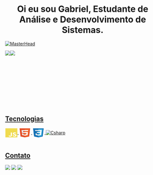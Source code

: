 ## <h1 align="center"> Oi eu sou Gabriel, Estudante de Análise e Desenvolvimento de Sistemas.</h1>
[![MasterHead](https://visme.co/blog/wp-content/uploads/2019/10/animated-presentation-software-header.gif)]()

<div style="display: flex">
  <img height="180em" src="https://github-readme-stats.vercel.app/api?username=GSilva11&show_icons=true&theme=tokyonight&include_all_commits=true&count_private=true"/>
  <a href="https://github.com/GSilva11">
  <img height="180em" src="https://github-readme-stats.vercel.app/api/top-langs/?username=GSilva11&layout=compact&langs_count=7&theme=tokyonight"/>
</div>
  
<div style="display: inline_block">
  <h2>Tecnologias</h2>
  <img align="center" alt="Js" height="30" width="40" src="https://raw.githubusercontent.com/devicons/devicon/master/icons/javascript/javascript-plain.svg">
  <img align="center" alt="HTML" height="30" width="40" src="https://raw.githubusercontent.com/devicons/devicon/master/icons/html5/html5-original.svg">
  <img align="center" alt="CSS" height="30" width="40" src="https://raw.githubusercontent.com/devicons/devicon/master/icons/css3/css3-original.svg">
  <img align="center" alt="Csharp" height="30" width="40" src="https://cdn.jsdelivr.net/gh/devicons/devicon/icons/cplusplus/cplusplus-original.svg">
</div>
  
<br>
  
<div> 
  <h2>Contato</h2>
  <a href="https://instagram.com/silva.gabrielgs" target="_blank"><img src="https://img.shields.io/badge/-Instagram-%23E4405F?style=for-the-badge&logo=instagram&logoColor=white" target="_blank"></a>
  <a href = "mailto:gabrielsilvagv01@gmail.com"><img src="https://img.shields.io/badge/-Gmail-%23333?style=for-the-badge&logo=gmail&logoColor=white" target="_blank"></a>
  <a href="https://www.linkedin.com/in/gabriel-silva-13a550210" target="_blank"><img src="https://img.shields.io/badge/-LinkedIn-%230077B5?style=for-the-badge&logo=linkedin&logoColor=white" target="_blank"></a> 
</div>
